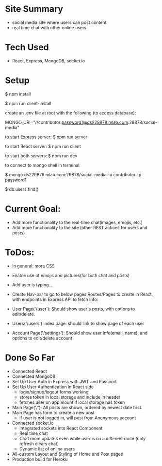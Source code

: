 # Site Summary
- social media site where users can post content
- real time chat with other online users
# Tech Used
- React, Express, MongoDB, socket.io
# Setup
$ npm install

$ npm run client-install

create an .env file at root with the following (to access database):

MONGO_URI="//contributor:password1@ds229878.mlab.com:29878/social-media"


to start Express server:
$ npm run server

to start React server:
$ npm run client  

to start both servers:
$ npm run dev


to connect to mongo shell in terminal:


$ mongo ds229878.mlab.com:29878/social-media -u contributor -p password1


$ db.users.find()

# Current Goal:
- Add more functionality to the real-time chat(images, emojis, etc.)
- Add more functionality to the site (other REST actions for users and posts)

# ToDos:
- In general: more CSS
- Enable use of emojis and pictures(for both chat and posts)
- Add user is typing...

- Create Nav-bar to go to below pages
Routes/Pages to create in React, with endpoints in Express API to fetch info:
- User Page('/user'): Should show user's posts, with options to edit/delete.
- Users('/users') index page: should link to show page of each user
- Account Page('/settings'): Should show user info(email, name), and options to edit/delete account

# Done So Far
- Connected React
- Connected MongoDB
- Set Up User Auth in Express with JWT and Passport
- Set Up User Authentication in React side
  - login/signup/logout forms working
  - stores token in local storage and include in header
  - fetches user on app mount if local storage has token
- Main Page('/'): All posts are shown, ordered by newest date first.
- Main Page has form to create a new post
  - if user is not logged in, will post from Anonymous account
- Connected socket.io
  - Integrated sockets into React Component
  - Real time chat
  - Chat room updates even while user is on a different route (only refresh clears chat)
  - Dynamic list of online users
- All-custom Layout and Styling of Home and Post pages
- Production build for Heroku
